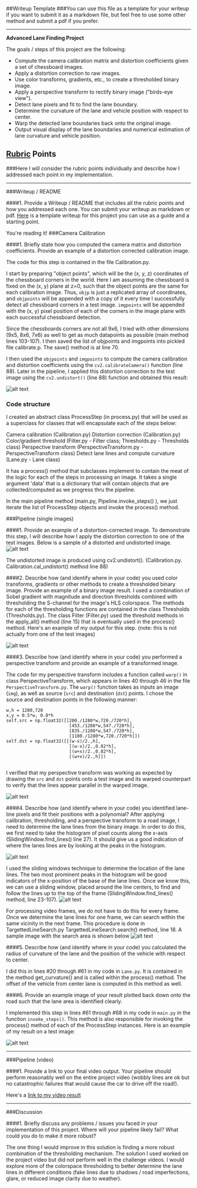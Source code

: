 ##Writeup Template
###You can use this file as a template for your writeup if you want to submit it as a markdown file, but feel free to use some other method and submit a pdf if you prefer.

---

**Advanced Lane Finding Project**

The goals / steps of this project are the following:

* Compute the camera calibration matrix and distortion coefficients given a set of chessboard images.
* Apply a distortion correction to raw images.
* Use color transforms, gradients, etc., to create a thresholded binary image.
* Apply a perspective transform to rectify binary image ("birds-eye view").
* Detect lane pixels and fit to find the lane boundary.
* Determine the curvature of the lane and vehicle position with respect to center.
* Warp the detected lane boundaries back onto the original image.
* Output visual display of the lane boundaries and numerical estimation of lane curvature and vehicle position.

[//]: # (Image References)

[image1]: ./examples/undistort_output.png "Undistorted"
[image2]: ./examples/vis-Calibrate-undistort.png "Road Transformed"
[image3]: ./examples/vis-Filter.jpg "Binary Example"
[image4]: ./examples/vis-PerspectiveTransform-src.png "Warp Example"
[image5]: ./examples/vis-SlidingWindow-histogram.png "Histogram peaks"
[image7]: ./examples/vis-SlidingWindow-fitline.png "Fitline"
[image8]: ./examples/vis-TargettedLineSearch-fitline.png "Search area"
[image6]: ./examples/example_output.jpg "Output"
[video1]: ./project_video.mp4 "Video" 

## [Rubric](https://review.udacity.com/#!/rubrics/571/view) Points
###Here I will consider the rubric points individually and describe how I addressed each point in my implementation.  

---
###Writeup / README

####1. Provide a Writeup / README that includes all the rubric points and how you addressed each one.  You can submit your writeup as markdown or pdf.  [Here](https://github.com/udacity/CarND-Advanced-Lane-Lines/blob/master/writeup_template.md) is a template writeup for this project you can use as a guide and a starting point.  

You're reading it!
###Camera Calibration

####1. Briefly state how you computed the camera matrix and distortion coefficients. Provide an example of a distortion corrected calibration image.

The code for this step is contained in the file Calibration.py.

I start by preparing "object points", which will be the (x, y, z) coordinates of the chessboard corners in the world. Here I am assuming the chessboard is fixed on the (x, y) plane at z=0, such that the object points are the same for each calibration image.  Thus, `objp` is just a replicated array of coordinates, and `objpoints` will be appended with a copy of it every time I successfully detect all chessboard corners in a test image.  `imgpoints` will be appended with the (x, y) pixel position of each of the corners in the image plane with each successful chessboard detection.  

Since the chessboards corners are not all 9x6, I tried with other dimensions (9x5, 8x6, 7x6) as well to get as much datapoints as possible (main method lines 103-107). I then saved the list of objpoints and imgpoints into pickled file calibrate.p. The save() method is at line 70.

I then used the `objpoints` and `imgpoints` to compute the camera calibration and distortion coefficients using the `cv2.calibrateCamera()` function (line 88).    Later in the pipeline, I applied this distortion correction to the test image using the `cv2.undistort()` (line 88) function and obtained this result: 

![alt text][image1]

### Code structure ###

I created an abstract class ProcessStep (in process.py) that will be used as a superclass for classes that will encapsulate each of the steps below:

Camera calibration (Calibration.py)
Distortion correction (Calibration.py)
Color/gradient threshold (Filter.py - Filter class; Thresholds.py - Thresholds class)
Perspective transform (PerspectiveTransform.py - PerspectiveTransform class)
Detect lane lines and compute curvature (Lane.py - Lane class)

It has a process() method that subclasses implement to contain the meat of the logic for each of the steps in processing an image.  It takes a single argument 'data' that is a dictionary that will contain objects that are collected/computed as we progress thru the pipeline.   

In the main pipeline method (main.py, Pipeline.invoke_steps() ), we just iterate the list of ProcessStep objects and invoke the process() method.

###Pipeline (single images)

####1. Provide an example of a distortion-corrected image.
To demonstrate this step, I will describe how I apply the distortion correction to one of the test images. Below is a sample of a distorted and undistorted image.
![alt text][image2]

The undistorted image is produced using cv2.undistort().  (Calibration.py. Calibration.cal_undistort() method line 88)

####2. Describe how (and identify where in your code) you used color transforms, gradients or other methods to create a thresholded binary image.  Provide an example of a binary image result.
I used a combination of Sobel gradient with magnitude and direction thresholds combined with thresholding the S-channel for the image's HLS colorspace.  The methods for each of the thresholding functions are contained in the class Thresholds (Thresholds.py).  The class Filter (Filter.py) used the threshold methods in the apply_all() method (line 15) that is eventually used in the process() method.  Here's an example of my output for this step.  (note: this is not actually from one of the test images)

![alt text][image3]

####3. Describe how (and identify where in your code) you performed a perspective transform and provide an example of a transformed image.

The code for my perspective transform includes a function called `warp()` in class PerspectiveTransform, which appears in lines 40 through 46 in the file `PerspectiveTransform.py`.  The `warp()` function takes as inputs an image (`img`), as well as source (`src`) and destination (`dst`) points.  I chose the source and destination points in the following manner:

```
w,h = 1280,720
x,y = 0.5*w, 0.8*h
self.src = np.float32([[200./1280*w,720./720*h],
						[453./1280*w,547./720*h],
						[835./1280*w,547./720*h],
						[1100./1280*w,720./720*h]])
self.dst = np.float32([[(w-x)/2.,h],
						[(w-x)/2.,0.82*h],
						[(w+x)/2.,0.82*h],
						[(w+x)/2.,h]])


```


I verified that my perspective transform was working as expected by drawing the `src` and `dst` points onto a test image and its warped counterpart to verify that the lines appear parallel in the warped image.

![alt text][image4]

####4. Describe how (and identify where in your code) you identified lane-line pixels and fit their positions with a polynomial?
After applying calibration, thresholding, and a perspective transform to a road image, I need to determine the lane lines from the binary image. In order to do this, we first need to take the histogram of pixel counts along the x-axis (SlidingWindow.find_lines() line 27).  It should give us a good indication of where the lanes lines are by looking at the peaks in the histogram.

![alt text][image5]

I used the sliding windows technique to determine the location of the lane lines. 
The two most prominent peaks in the histogram will be good indicators of the x-position of the base of the lane lines. Once we know this, we can use a sliding window, placed around the line centers, to find and follow the lines up to the top of the frame (SlidingWindow.find_lines() method, line 23-107).
![alt text][image7]

For processing video frames, we do not have to do this for every frame.  Once we determine the lane lines for one frame, we can search within the same vicinity in the next frame.  This procedure is done in TargettedLineSearch.py TargettedLineSearch.search() method, line 18. A sample image with the search area is shown below
![alt text][image8]

####5. Describe how (and identify where in your code) you calculated the radius of curvature of the lane and the position of the vehicle with respect to center.

I did this in lines #20 through #61 in my code in `Lane.py`.  It is contained in the method get_curvature() and is called within the process() method.  The offset of the vehicle from center lane is computed in this method as well.

####6. Provide an example image of your result plotted back down onto the road such that the lane area is identified clearly.

I implemented this step in lines #61 through #68 in my code in `main.py` in the function `invoke_steps()`.  This method is also responsible for invoking the process() method of each of the ProcessStep instances. Here is an example of my result on a test image:

![alt text][image6]

---

###Pipeline (video)

####1. Provide a link to your final video output.  Your pipeline should perform reasonably well on the entire project video (wobbly lines are ok but no catastrophic failures that would cause the car to drive off the road!).

Here's a [link to my video result](./my-project_video.mp4)

---

###Discussion

####1. Briefly discuss any problems / issues you faced in your implementation of this project.  Where will your pipeline likely fail?  What could you do to make it more robust?

The one thing I would improve in this solution is finding a more robust combination of the thresholding mechanism.  The solution I used worked on the project video but did not perform well in the challenge videos.  I would explore more of the colorspace thresholding to better determine the lane lines in different conditions (fake lines due to shadows / road imperfections, glare, or reduced image clarity due to weather).  

